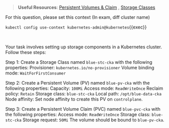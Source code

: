 
> <strong>Useful Resources</strong>: [Persistent Volumes & Claim](https://kubernetes.io/docs/concepts/storage/persistent-volumes/) , [Storage Classes](https://kubernetes.io/docs/concepts/storage/storage-classes/)

For this question, please set this context (In exam, diff cluster name)

`kubectl config use-context kubernetes-admin@kubernetes`{{exec}}

<br>

Your task involves setting up storage components in a Kubernetes cluster. Follow these steps:

Step 1: Create a Storage Class named `blue-stc-cka` with the following properties:
Provisioner: `kubernetes.io/no-provisioner`
Volume binding mode: `WaitForFirstConsumer`

Step 2: Create a Persistent Volume (PV) named `blue-pv-cka` with the following properties:
Capacity: `100Mi`
Access mode: `ReadWriteOnce`
Reclaim policy: `Retain`
Storage class: `blue-stc-cka`
Local path: `/opt/blue-data-cka`
Node affinity: Set node affinity to create this PV on `controlplane`.

Step 3: Create a Persistent Volume Claim (PVC) named `blue-pvc-cka` with the following properties:
Access mode: `ReadWriteOnce`
Storage class: `blue-stc-cka`
Storage request: `50Mi`
The volume should be bound to `blue-pv-cka`.







